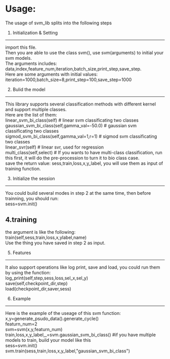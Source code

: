 Usage:
====
The usage of svm_lib splits into the following steps <br> 
1. Initialization & Setting
----
import this file. <br> 
Then you are able to use the class svm(), use svm(arguments) to initial your svm models. <br> 
The arguments includes: data,index,feature_num,iteration,batch_size,print_step,save_step.<br> 
Here are some arguments with initial values:<br> 
iteration=1000,batch_size=8,print_step=100,save_step=1000<br> 

2. Bulid the model
----
This library supports several classification methods with different kernel and support multiple classes.<br> 
Here are the list of them:<br> 
linear_svm_bi_class(self)  # linear svm classificating two classes<br> 
gaussian_svm_bi_class(self,gamma_val=-50.0)  # gaussian svm classificating two classes<br> 
sigmod_svm_bi_class(self,gamma_val=1,r=1)  # sigmod svm classificating two classes<br> 
linear_svr(self)  # linear svr, used for regression<br> 
multi_class(self,select)  # If you wants to have multi-class classification, run this first, it will do the pre-procession to turn it to bio class case.<br> 
save the return value: sess,train,loss,x,y_label, you will use them as input of training function.<br> 

3. Initialize the session
----
You could build several modes in step 2 at the same time, then before trainning, you should run:<br> 
sess=svm.init()<br> 

4.training
----
the argument is like the following:<br> 
train(self,sess,train,loss,x,ylabel,name)<br> 
Use the thing you have saved in step 2 as input.<br> 

5. Features
----
It also support operations like log print, save and load, you could run them by using the function:<br> 
log_print(self,step,sess,loss,sel_x,sel_y)<br> 
save(self,checkpoint_dir,step)<br> 
load(checkpoint_dir,saver,sess)<br> 

6. Example
----
Here is the example of the useage of this svm function:<br> 
x,y=generate_psudo_data().generate_cycle()<br> 
featurn_num=2<br> 
svm=svm(x,y,featurn_num)<br> 
train,loss,x,y_label,_=svm.gaussian_svm_bi_class() #if you have multiple models to train, build your model like this <br> 
sess=svm.init() <br> 
svm.train(sess,train,loss,x,y_label,"gaussian_svm_bi_class")<br> 
